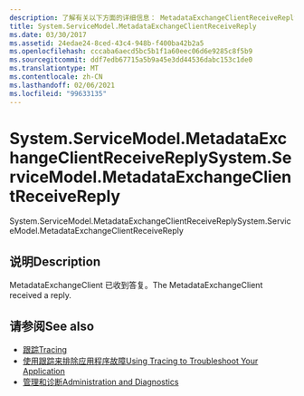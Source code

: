 ```yaml
---
description: 了解有关以下方面的详细信息： MetadataExchangeClientReceiveReply
title: System.ServiceModel.MetadataExchangeClientReceiveReply
ms.date: 03/30/2017
ms.assetid: 24edae24-8ced-43c4-948b-f400ba42b2a5
ms.openlocfilehash: cccaba6aecd5bc5b1f1a60eec06d6e9285c8f5b9
ms.sourcegitcommit: ddf7edb67715a5b9a45e3dd44536dabc153c1de0
ms.translationtype: MT
ms.contentlocale: zh-CN
ms.lasthandoff: 02/06/2021
ms.locfileid: "99633135"
---
```

# <a name="systemservicemodelmetadataexchangeclientreceivereply"></a><span data-ttu-id="4a0a1-103">System.ServiceModel.MetadataExchangeClientReceiveReply</span><span class="sxs-lookup"><span data-stu-id="4a0a1-103">System.ServiceModel.MetadataExchangeClientReceiveReply</span></span>

<span data-ttu-id="4a0a1-104">System.ServiceModel.MetadataExchangeClientReceiveReply</span><span class="sxs-lookup"><span data-stu-id="4a0a1-104">System.ServiceModel.MetadataExchangeClientReceiveReply</span></span>  
  
## <a name="description"></a><span data-ttu-id="4a0a1-105">说明</span><span class="sxs-lookup"><span data-stu-id="4a0a1-105">Description</span></span>  

 <span data-ttu-id="4a0a1-106">MetadataExchangeClient 已收到答复。</span><span class="sxs-lookup"><span data-stu-id="4a0a1-106">The MetadataExchangeClient received a reply.</span></span>  
  
## <a name="see-also"></a><span data-ttu-id="4a0a1-107">请参阅</span><span class="sxs-lookup"><span data-stu-id="4a0a1-107">See also</span></span>

- [<span data-ttu-id="4a0a1-108">跟踪</span><span class="sxs-lookup"><span data-stu-id="4a0a1-108">Tracing</span></span>](index.md)
- [<span data-ttu-id="4a0a1-109">使用跟踪来排除应用程序故障</span><span class="sxs-lookup"><span data-stu-id="4a0a1-109">Using Tracing to Troubleshoot Your Application</span></span>](using-tracing-to-troubleshoot-your-application.md)
- [<span data-ttu-id="4a0a1-110">管理和诊断</span><span class="sxs-lookup"><span data-stu-id="4a0a1-110">Administration and Diagnostics</span></span>](../index.md)
